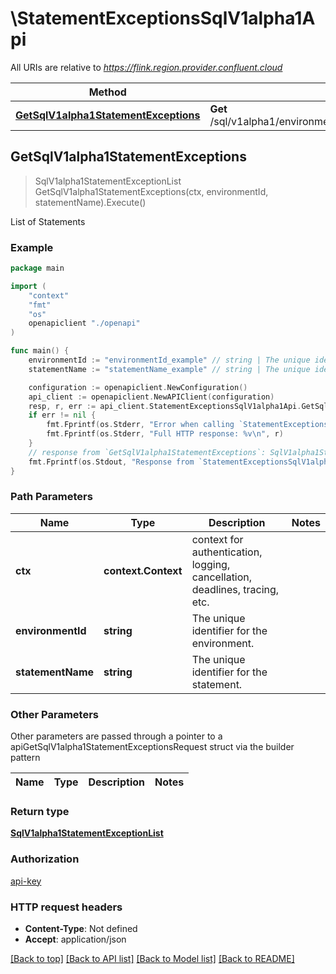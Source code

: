 # \StatementExceptionsSqlV1alpha1Api

All URIs are relative to *https://flink.region.provider.confluent.cloud*

Method | HTTP request | Description
------------- | ------------- | -------------
[**GetSqlV1alpha1StatementExceptions**](StatementExceptionsSqlV1alpha1Api.md#GetSqlV1alpha1StatementExceptions) | **Get** /sql/v1alpha1/environments/{environment_id}/statements/{statement_name}/exceptions | List of Statements



## GetSqlV1alpha1StatementExceptions

> SqlV1alpha1StatementExceptionList GetSqlV1alpha1StatementExceptions(ctx, environmentId, statementName).Execute()

List of Statements



### Example

```go
package main

import (
    "context"
    "fmt"
    "os"
    openapiclient "./openapi"
)

func main() {
    environmentId := "environmentId_example" // string | The unique identifier for the environment.
    statementName := "statementName_example" // string | The unique identifier for the statement.

    configuration := openapiclient.NewConfiguration()
    api_client := openapiclient.NewAPIClient(configuration)
    resp, r, err := api_client.StatementExceptionsSqlV1alpha1Api.GetSqlV1alpha1StatementExceptions(context.Background(), environmentId, statementName).Execute()
    if err != nil {
        fmt.Fprintf(os.Stderr, "Error when calling `StatementExceptionsSqlV1alpha1Api.GetSqlV1alpha1StatementExceptions``: %v\n", err)
        fmt.Fprintf(os.Stderr, "Full HTTP response: %v\n", r)
    }
    // response from `GetSqlV1alpha1StatementExceptions`: SqlV1alpha1StatementExceptionList
    fmt.Fprintf(os.Stdout, "Response from `StatementExceptionsSqlV1alpha1Api.GetSqlV1alpha1StatementExceptions`: %v\n", resp)
}
```

### Path Parameters


Name | Type | Description  | Notes
------------- | ------------- | ------------- | -------------
**ctx** | **context.Context** | context for authentication, logging, cancellation, deadlines, tracing, etc.
**environmentId** | **string** | The unique identifier for the environment. | 
**statementName** | **string** | The unique identifier for the statement. | 

### Other Parameters

Other parameters are passed through a pointer to a apiGetSqlV1alpha1StatementExceptionsRequest struct via the builder pattern


Name | Type | Description  | Notes
------------- | ------------- | ------------- | -------------



### Return type

[**SqlV1alpha1StatementExceptionList**](SqlV1alpha1StatementExceptionList.md)

### Authorization

[api-key](../README.md#api-key)

### HTTP request headers

- **Content-Type**: Not defined
- **Accept**: application/json

[[Back to top]](#) [[Back to API list]](../README.md#documentation-for-api-endpoints)
[[Back to Model list]](../README.md#documentation-for-models)
[[Back to README]](../README.md)

